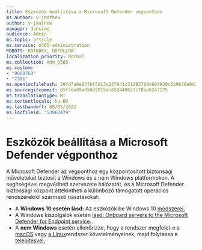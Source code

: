 ```yaml
---
title: Eszközök beállítása a Microsoft Defender végponthoz
ms.author: v-jmathew
author: v-jmathew
manager: dansimp
audience: Admin
ms.topic: article
ms.service: o365-administration
ROBOTS: NOINDEX, NOFOLLOW
localization_priority: Normal
ms.collection: Adm_O365
ms.custom:
- "9000760"
- "7391"
ms.openlocfilehash: 39fd7a0e93fbf5d13c23f941c31293789c694929c529b70e9d2a9558dc3f2874
ms.sourcegitcommit: b5f7da89a650d2915dc652449623c78be6247175
ms.translationtype: MT
ms.contentlocale: hu-HU
ms.lasthandoff: 08/05/2021
ms.locfileid: "53967479"
---
```

# <a name="onboard-devices-to-microsoft-defender-for-endpoint"></a>Eszközök beállítása a Microsoft Defender végponthoz

A Microsoft Defender az végponthoz egy központosított biztonsági műveleteket biztosít a Windows és a nem Windows platformokon. A segítségével megvédheti szervezete hálózatát, és a Microsoft Defender biztonsági központ áttekintheti a különböző támogatott operációs rendszerekről származó riasztásokat:

- A **Windows 10 esetén lásd:** Az eszközök be Windows 10 [módszerei.](https://go.microsoft.com/fwlink/?linkid=2143460)
- A Windows kiszolgálók esetén [lásd: Onboard servers to the Microsoft Defender for Endpoint service](https://go.microsoft.com/fwlink/?linkid=2143627).. 
- A **nem Windows** esetén ellenőrizze, hogy a rendszer megfelel-e a [macOS](https://go.microsoft.com/fwlink/?linkid=2143461) vagy [a Linux](https://go.microsoft.com/fwlink/?linkid=2143462)rendszer követelményeinek, majd folytassa a [telepítésvel.](https://go.microsoft.com/fwlink/?linkid=2143628)
